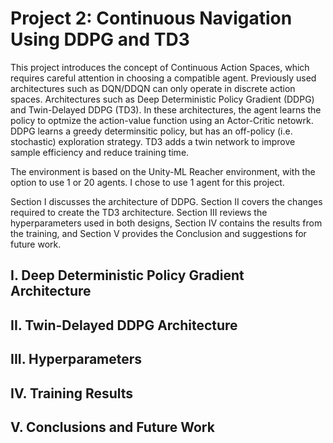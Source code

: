 # Project 2: Continuous Navigation Using DDPG and TD3
This project introduces the concept of Continuous Action Spaces, which requires careful attention in choosing a compatible agent. Previously used architectures such as DQN/DDQN can only operate in discrete action spaces. Architectures such as Deep Deterministic Policy Gradient (DDPG) and Twin-Delayed DDPG (TD3). In these architectures, the agent learns the policy to optmize the action-value function using an Actor-Critic netowrk. DDPG learns a greedy determinsitic policy, but has an off-policy (i.e. stochastic) exploration strategy. TD3 adds a twin network to improve sample efficiency and reduce training time.

The environment is based on the Unity-ML Reacher environment, with the option to use 1 or 20 agents. I chose to use 1 agent for this project.

Section I discusses the architecture of DDPG. Section II covers the changes required to create the TD3 architecture. Section III reviews the hyperparameters used in both designs, Section IV contains the results from the training, and Section V provides the Conclusion and suggestions for future work.

## I. Deep Deterministic Policy Gradient Architecture
## II. Twin-Delayed DDPG Architecture
## III. Hyperparameters
## IV. Training Results
## V. Conclusions and Future Work
